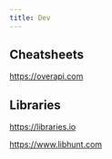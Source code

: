 ```yaml
---
title: Dev
---
```


## Cheatsheets

https://overapi.com

## Libraries

https://libraries.io

https://www.libhunt.com
